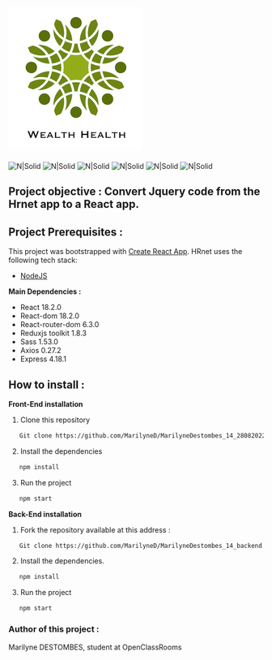 # ![WealthHealth](/public/img/wealthhealthlogo.png)

![N|Solid](https://badgen.net/badge/React/18.2.0/blue?icon=react) ![N|Solid](https://badgen.net/badge/npm/8.11.0/red?icon=react) ![N|Solid](https://badgen.net/badge/Sass/1.53.0/pink?icon=react) ![N|Solid](https://badgen.net/badge/Redux/1.8.3/yellow?icon=react) ![N|Solid](https://badgen.net/badge/Axios/0.27.2/purple?icon=react) ![N|Solid](https://badgen.net/badge/Express/4.18.1/green?icon=react)

## Project objective : Convert Jquery code from the Hrnet app to a React app.

## Project Prerequisites :

This project was bootstrapped with [Create React App](https://github.com/facebook/create-react-app).
HRnet uses the following tech stack:

- [NodeJS](https://nodejs.org/en/)

**Main Dependencies :**

- React 18.2.0
- React-dom 18.2.0
- React-router-dom 6.3.0
- Reduxjs toolkit 1.8.3
- Sass 1.53.0
- Axios 0.27.2
- Express 4.18.1

## How to install :

**Front-End installation**

1. Clone this repository

```sh
   Git clone https://github.com/MarilyneD/MarilyneDestombes_14_28082022.git
```

2. Install the dependencies

```sh
   npm install
```

3. Run the project

```sh
   npm start
```

**Back-End installation**

1. Fork the repository available at this address :

```sh
   Git clone https://github.com/MarilyneD/MarilyneDestombes_14_backend.git
```

2. Install the dependencies.

```sh
   npm install
```

3. Run the project

```sh
   npm start
```

### Author of this project :

Marilyne DESTOMBES, student at OpenClassRooms
